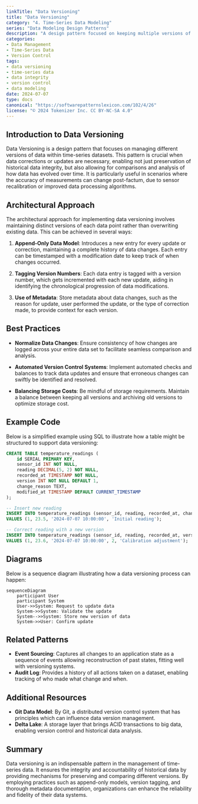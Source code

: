 ```yaml
---
linkTitle: "Data Versioning"
title: "Data Versioning"
category: "4. Time-Series Data Modeling"
series: "Data Modeling Design Patterns"
description: "A design pattern focused on keeping multiple versions of time-series data for effective management of corrections, updates, and historical data comparison."
categories:
- Data Management
- Time-Series Data
- Version Control
tags:
- data versioning
- time-series data
- data integrity
- version control
- data modeling
date: 2024-07-07
type: docs
canonical: "https://softwarepatternslexicon.com/102/4/26"
license: "© 2024 Tokenizer Inc. CC BY-NC-SA 4.0"
---
```


## Introduction to Data Versioning

Data Versioning is a design pattern that focuses on managing different versions of data within time-series datasets. This pattern is crucial when data corrections or updates are necessary, enabling not just preservation of historical data integrity, but also allowing for comparisons and analysis of how data has evolved over time. It is particularly useful in scenarios where the accuracy of measurements can change post-factum, due to sensor recalibration or improved data processing algorithms.

## Architectural Approach

The architectural approach for implementing data versioning involves maintaining distinct versions of each data point rather than overwriting existing data. This can be achieved in several ways:

1. **Append-Only Data Model**: Introduces a new entry for every update or correction, maintaining a complete history of data changes. Each entry can be timestamped with a modification date to keep track of when changes occurred.

2. **Tagging Version Numbers**: Each data entry is tagged with a version number, which gets incremented with each new update, aiding in identifying the chronological progression of data modifications.

3. **Use of Metadata**: Store metadata about data changes, such as the reason for update, user performed the update, or the type of correction made, to provide context for each version.

## Best Practices

- **Normalize Data Changes**: Ensure consistency of how changes are logged across your entire data set to facilitate seamless comparison and analysis.

- **Automated Version Control Systems**: Implement automated checks and balances to track data updates and ensure that erroneous changes can swiftly be identified and resolved.

- **Balancing Storage Costs**: Be mindful of storage requirements. Maintain a balance between keeping all versions and archiving old versions to optimize storage cost.

## Example Code

Below is a simplified example using SQL to illustrate how a table might be structured to support data versioning:

```sql
CREATE TABLE temperature_readings (
    id SERIAL PRIMARY KEY,
    sensor_id INT NOT NULL,
    reading DECIMAL(5, 2) NOT NULL,
    recorded_at TIMESTAMP NOT NULL,
    version INT NOT NULL DEFAULT 1,
    change_reason TEXT,
    modified_at TIMESTAMP DEFAULT CURRENT_TIMESTAMP
);

-- Insert new reading
INSERT INTO temperature_readings (sensor_id, reading, recorded_at, change_reason)
VALUES (1, 23.5, '2024-07-07 10:00:00', 'Initial reading');

-- Correct reading with a new version
INSERT INTO temperature_readings (sensor_id, reading, recorded_at, version, change_reason)
VALUES (1, 23.6, '2024-07-07 10:00:00', 2, 'Calibration adjustment');
```

## Diagrams

Below is a sequence diagram illustrating how a data versioning process can happen:

```mermaid
sequenceDiagram
    participant User
    participant System
    User->>System: Request to update data
    System->>System: Validate the update
    System-->>System: Store new version of data
    System->>User: Confirm update
```

## Related Patterns

- **Event Sourcing**: Captures all changes to an application state as a sequence of events allowing reconstruction of past states, fitting well with versioning systems.
- **Audit Log**: Provides a history of all actions taken on a dataset, enabling tracking of who made what change and when.

## Additional Resources

- **Git Data Model**: By Git, a distributed version control system that has principles which can influence data version management.
- **Delta Lake**: A storage layer that brings ACID transactions to big data, enabling version control and historical data analysis.

## Summary

Data versioning is an indispensable pattern in the management of time-series data. It ensures the integrity and accountability of historical data by providing mechanisms for preserving and comparing different versions. By employing practices such as append-only models, version tagging, and thorough metadata documentation, organizations can enhance the reliability and fidelity of their data systems.
